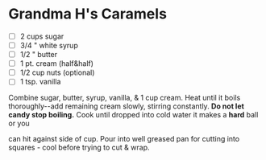 ---
---

# Grandma H's Caramels

- [ ] 2 cups sugar
- [ ] 3/4 " white syrup
- [ ] 1/2 " butter
- [ ] 1 pt. cream (half&half)
- [ ] 1/2 cup nuts (optional)
- [ ] 1 tsp. vanilla

Combine sugar, butter, syrup, vanilla, & 1 cup cream. Heat until it boils thoroughly--add remaining cream slowly, stirring constantly. **Do not let candy stop boiling.** Cook until dropped into cold water it makes a **hard** ball or you

can hit against side of cup. Pour into well greased pan for cutting into squares - cool before trying to cut & wrap.